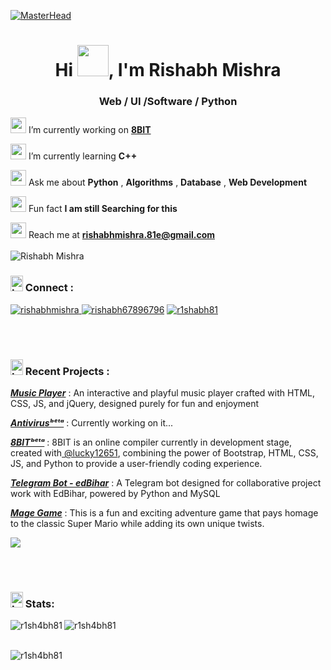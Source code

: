    [![MasterHead](https://developers.giphy.com/branch/master/static/api-512d36c09662682717108a38bbb5c57d.gif)](https://www.linkedin.com/in/r1shabh81/)
<h1 align="center"><div class="desktop-only">Hi <img src="https://blog.joypixels.com/content/images/2019/06/waving_hand_sign_1024.gif" style="width:50px; height:50px;">, I'm Rishabh Mishra </h1>
<h3 align="center">Web / UI /Software / Python </h3>


<!--<img src="https://cdn.dribbble.com/users/330915/screenshots/3587000/10_coding_dribbble.gif" align="right" width="400">-->


<img src="https://th.bing.com/th/id/R.96daba46896e2486d68dff1cbbd06363?rik=QzFh8TSi4BEC9A&riu=http%3a%2f%2fbestanimations.com%2fScience%2fGears%2floadinggears%2floading-gears-animation-13-2.gif&ehk=0ddRVTtroRyC71VRWYH06aPJejim5zcC2OtdOU4wxOs%3d&risl=&pid=ImgRaw&r=0" style="width: 25px; height: 25px;"> I’m currently working on **[8BIT](https://github.com/R1SH4BH81/8BIT)**

<img src="https://7551bdfc54adf45425bb-e1819ba959867bdb3382b3652a5f5ff1.ssl.cf5.rackcdn.com/animations/467/1435256441-Young_animation_education062515_02.gif" style="width: 25px; height: 25px;"> I’m currently learning **C++**

<img src="https://www.gifs.cc/emailclipart/flying-mail-animation.gif" style="width: 25px; height: 25px;"> Ask me about **Python** , **Algorithms** , **Database** , **Web Development**
  

<img src="https://media.giphy.com/media/WZmgVLMt7mp44/giphy.gif" style="width: 25px; height: 25px;" > Fun fact **I am still Searching for this**

 <img src="https://th.bing.com/th/id/R.5e48c6ed0db25888e85f537b64e86b9c?rik=fSJZm2VxpeHcjg&riu=http%3a%2f%2fgifimage.net%2fwp-content%2fuploads%2f2017%2f10%2fcute-transparent-gif-10.gif&ehk=Cvj1iS4gaBnbFleLdW7PkkKxmhN%2fdGnkUo4H%2fYl6H5A%3d&risl=&pid=ImgRaw&r=0" style="width: 25px; height: 25px;"> Reach me at **<rishabhmishra.81e@gmail.com>**
  <br><br> 
   <img src="https://komarev.com/ghpvc/?username=r1sh4bh81&label=Profile%20views&color=0e75b6&style=flat" alt="Rishabh Mishra" /><br>
   <h3><img src="https://orig00.deviantart.net/a4fc/f/2015/272/2/b/fire_animation___test___by_silversmicee-d9bdp4u.png" alt="Image" style="width: 20px; height: 25px;"> Connect :</h3>
  <a href="https://codepen.io/rishabhmishra" target="blank"><img src="https://img.shields.io/twitter/follow/r1shabhmishra?logo=codepen&style=for-the-badge" alt="rishabhmishra" />
    <a href="https://twitter.com/rishabh67896796" target="blank"><img src="https://img.shields.io/twitter/follow/rishabh67896796?logo=twitter&style=for-the-badge" alt="rishabh67896796" /></a>
    <a href="https://linkedin.com/in/r1shabh81" target="blank"><img src="https://img.shields.io/twitter/follow/r1shabh81?logo=linkedin&style=for-the-badge" alt="r1shabh81" /></a>

<br><br>
<h3> <img src="https://orig00.deviantart.net/a4fc/f/2015/272/2/b/fire_animation___test___by_silversmicee-d9bdp4u.png" alt="Image" style="width: 20px; height: 25px;"> Recent Projects :</h3>
<p><a href="https://musicplayer81.netlify.app/"><b><i>Music Player</i></b></a> : An interactive and playful music player crafted with HTML, CSS, JS, and jQuery, designed purely for fun and enjoyment</p>
<p><a href="https://replit.com/@RishabhMishra18/antivirus#main.py"><b><i>Antivirusᵇᵉᵗᵃ</i></b></a> : Currently working on it...</p>
<p><a href="https://compiler81.netlify.app/"><b><i>8BITᵇᵉᵗᵃ</i></b></a> : 8BIT is an online compiler currently in development stage, created with<a href="https://github.com/lucky12651"> @lucky12651</a>, combining the power of Bootstrap, HTML, CSS, JS, and Python to provide a user-friendly coding experience. </p>
<p><a href="https://t.me/edBiharBot"><b><i>Telegram Bot - edBihar</i></b></a> : A Telegram bot designed for collaborative project work with EdBihar, powered by Python and MySQL</p>
<p><a href="https://r1sh4bh81.github.io/magegame/"><b><i>Mage Game</i></b></a> : This is a fun and exciting adventure game that pays homage to the classic Super Mario while adding its own unique twists.</p>
<p><img src="https://image.ibb.co/kHHeny/hor_line.png"></p>
<br><br><h3><img src="https://orig00.deviantart.net/a4fc/f/2015/272/2/b/fire_animation___test___by_silversmicee-d9bdp4u.png" alt="Image" style="width: 20px; height: 25px;"> Stats:</h3>
<p><img align="left" src="https://github-readme-stats.vercel.app/api/top-langs?username=r1sh4bh81&show_icons=true&locale=en&layout=compact" alt="r1sh4bh81" /></p>

<div><img align="center" src="https://github-readme-stats.vercel.app/api?username=r1sh4bh81&show_icons=true&locale=en" alt="r1sh4bh81" /></div><br>

<p><img  src="https://github-readme-streak-stats.herokuapp.com/?user=r1sh4bh81&" alt="r1sh4bh81" /></p><br>

</body>
